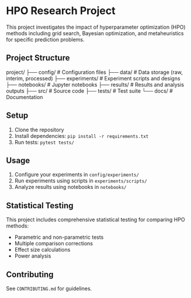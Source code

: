 # HPO Research Project

This project investigates the impact of hyperparameter optimization (HPO) methods including grid search, Bayesian optimization, and metaheuristics for specific prediction problems.

## Project Structure

project/
├── config/ # Configuration files
├── data/ # Data storage (raw, interim, processed)
├── experiments/ # Experiment scripts and designs
├── notebooks/ # Jupyter notebooks
├── results/ # Results and analysis outputs
├── src/ # Source code
├── tests/ # Test suite
└── docs/ # Documentation

## Setup

1. Clone the repository
2. Install dependencies: `pip install -r requirements.txt`
3. Run tests: `pytest tests/`

## Usage

1. Configure your experiments in `config/experiments/`
2. Run experiments using scripts in `experiments/scripts/`
3. Analyze results using notebooks in `notebooks/`

## Statistical Testing

This project includes comprehensive statistical testing for comparing HPO methods:

- Parametric and non-parametric tests
- Multiple comparison corrections
- Effect size calculations
- Power analysis

## Contributing

See `CONTRIBUTING.md` for guidelines.

